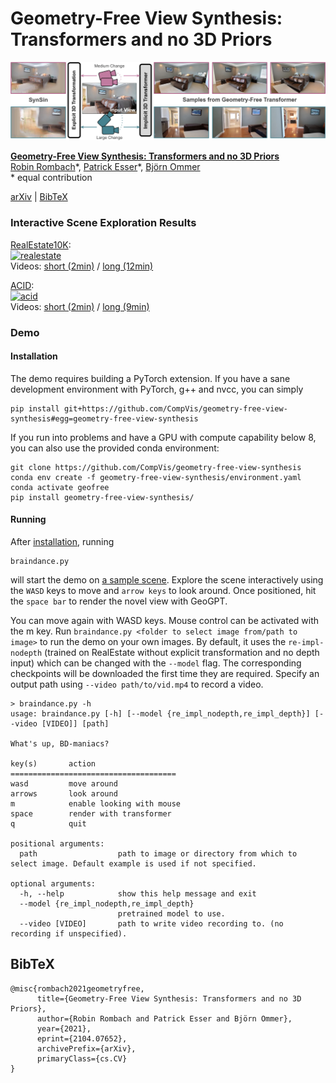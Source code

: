 # Geometry-Free View Synthesis: Transformers and no 3D Priors
![teaser](assets/firstpage.jpg)

[**Geometry-Free View Synthesis: Transformers and no 3D Priors**](https://compvis.github.io/geometry-free-view-synthesis/)<br/>
[Robin Rombach](https://github.com/rromb)\*,
[Patrick Esser](https://github.com/pesser)\*,
[Björn Ommer](https://hci.iwr.uni-heidelberg.de/Staff/bommer)<br/>
\* equal contribution

[arXiv](https://arxiv.org/abs/2104.07652) | [BibTeX](#bibtex)

### Interactive Scene Exploration Results

[RealEstate10K](https://google.github.io/realestate10k/):<br/>
<a href="assets/realestate_short.mp4">![realestate](assets/realestate_preview.gif)</a><br/>
Videos: [short (2min)](assets/realestate_short.mp4) / [long (12min)](assets/realestate_long.mp4)

[ACID](https://infinite-nature.github.io/):<br/>
<a href="assets/acid_short.mp4">![acid](assets/acid_preview.gif)</a><br/>
Videos: [short (2min)](assets/acid_short.mp4) / [long (9min)](assets/acid_long.mp4)

### Demo

#### Installation

The demo requires building a PyTorch extension. If you have a sane development
environment with PyTorch, g++ and nvcc, you can simply

```
pip install git+https://github.com/CompVis/geometry-free-view-synthesis#egg=geometry-free-view-synthesis
```

If you run into problems and have a GPU with compute capability below 8, you
can also use the provided conda environment:

```
git clone https://github.com/CompVis/geometry-free-view-synthesis
conda env create -f geometry-free-view-synthesis/environment.yaml
conda activate geofree
pip install geometry-free-view-synthesis/
```

#### Running

After [installation](#installation), running

```
braindance.py
```

will start the demo on [a sample scene](http://walledoffhotel.com/rooms.html).
Explore the scene interactively using the `WASD` keys to move and `arrow keys` to
look around. Once positioned, hit the `space bar` to render the novel view with
GeoGPT.

You can move again with WASD keys. Mouse control can be activated with the m
key. Run `braindance.py <folder to select image from/path to image>` to run the
demo on your own images. By default, it uses the `re-impl-nodepth` (trained on
RealEstate without explicit transformation and no depth input) which can be
changed with the `--model` flag. The corresponding checkpoints will be
downloaded the first time they are required. Specify an output path using
`--video path/to/vid.mp4` to record a video.

```
> braindance.py -h
usage: braindance.py [-h] [--model {re_impl_nodepth,re_impl_depth}] [--video [VIDEO]] [path]

What's up, BD-maniacs?

key(s)       action                  
=====================================
wasd         move around             
arrows       look around             
m            enable looking with mouse
space        render with transformer 
q            quit                    

positional arguments:
  path                  path to image or directory from which to select image. Default example is used if not specified.

optional arguments:
  -h, --help            show this help message and exit
  --model {re_impl_nodepth,re_impl_depth}
                        pretrained model to use.
  --video [VIDEO]       path to write video recording to. (no recording if unspecified).
```

## BibTeX

```
@misc{rombach2021geometryfree,
      title={Geometry-Free View Synthesis: Transformers and no 3D Priors}, 
      author={Robin Rombach and Patrick Esser and Björn Ommer},
      year={2021},
      eprint={2104.07652},
      archivePrefix={arXiv},
      primaryClass={cs.CV}
}
```
